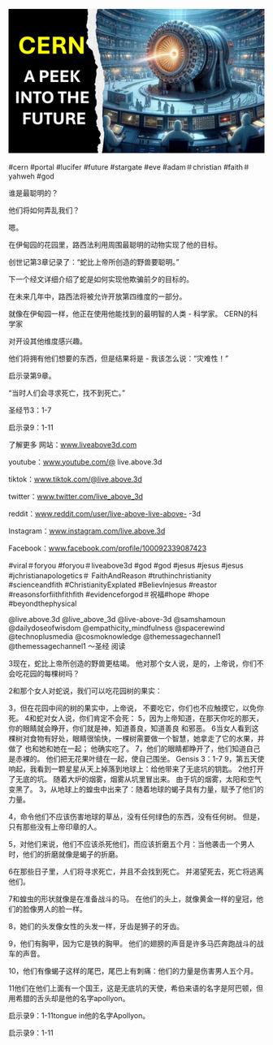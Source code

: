 ![Video cover image](../cover.jpg "cover photo")

#cern #portal #lucifer #future #stargate #eve #adam＃christian #faith＃yahweh #god

谁是最聪明的？

他们将如何弄乱我们？

嗯。

在伊甸园的花园里，路西法利用周围最聪明的动物实现了他的目标。

创世记第3章记录了：“蛇比上帝所创造的野兽要聪明。”

下一个经文详细介绍了蛇是如何实现他欺骗前夕的目标的。

在未来几年中，路西法将被允许开放第四维度的一部分。

就像在伊甸园一样，他正在使用他能找到的最明智的人类 - 科学家。 CERN的科学家

对开设其他维度感兴趣。

他们将拥有他们想要的东西，但是结果将是 - 我该怎么说：“灾难性！”

启示录第9章。

“当时人们会寻求死亡，找不到死亡。”

圣经节3：1-7

启示录9：1-11

了解更多
网站：www.liveabove3d.com

youtube：www.youtube.com/@ live.above.3d

tiktok：www.tiktok.com/@live.above.3d

twitter：www.twitter.com/live_above_3d

reddit：www.reddit.com/user/live-above-live-above- -3d

Instagram：www.instagram.com/live.above.3d

Facebook：www.facebook.com/profile/100092339087423

#viral＃foryou #foryou＃liveabove3d #god #god #jesus #jesus #jesus #jchristianapologetics＃ FaithAndReason #truthinchristianity #scienceandfith #ChristianityExplated #BelievInjesus #reastor #reasonsforfiithfithfith #evidenceforgod＃祝福#hope #hope #beyondthephysical

@live.above.3d @live_above_3d @live-above-3d @samshamoun @dailydoseofwisdom @empathicity_mindfulness @spacerewind @technoplusmedia @cosmoknowledge @themessagechannel1 @themessagechannel1 〜圣经 阅读

3现在，蛇比上帝所创造的野兽更枯竭。 他对那个女人说，是的，上帝说，你们不会吃花园的每棵树吗？

2和那个女人对蛇说，我们可以吃花园树的果实：

3，但在花园中间的树的果实中，上帝说， 不要吃它，你们也不应触摸它，以免你死。
4和蛇对女人说，你们肯定不会死：
5，因为上帝知道，在那天你吃的那天，你的眼睛就会睁开，你们就是神，知道善良，知道善良 和邪恶。
6当女人看到这棵树对食物有好处，眼睛很愉快，一棵树需要做一个智慧，她拿走了它的水果，并做了 也和她和她在一起； 他确实吃了。
7，他们的眼睛都睁开了，他们知道自己是赤裸的。 他们把无花果叶缝在一起，使自己围坐。
Gensis 3：1-7
9，第五天使响起，我看到一颗星星从天上掉落到地球上：给他带来了无底坑的钥匙。
2他打开了无底的坑。 随着大炉的烟雾，烟雾从坑里冒出来。 由于坑的烟雾，太阳和空气变黑了。
3，从地球上的蝗虫中出来了：随着地球的蝎子具有力量，赋予了他们的力量。

4，命令他们不应该伤害地球的草丛，没有任何绿色的东西，没有任何树。 但是，只有那些没有上帝印章的人。

5，对他们来说，他们不应该杀死他们，而应该折磨五个月：当他袭击一个男人时，他们的折磨就像是蝎子的折磨。

6在那些日子里，人们将寻求死亡，并且不会找到死亡。 并渴望死去，死亡将逃离他们。

7和蝗虫的形状就像是在准备战斗的马。 在他们的头上，就像黄金一样的皇冠，他们的脸像男人的脸一样。

8，她们的头发像女性的头发一样，牙齿是狮子的牙齿。

9，他们有胸甲，因为它是铁的胸甲。 他们的翅膀的声音是许多马匹奔跑战斗的战车的声音。

10，他们有像蝎子这样的尾巴，尾巴上有刺痛：他们的力量是伤害男人五个月。

11他们在他们上面有一个国王，这是无底坑的天使，希伯来语的名字是阿巴顿，但用希腊的舌头却是他的名字apollyon。

启示录9：1-11tongue in他的名字Apollyon。

启示录9：1-11


